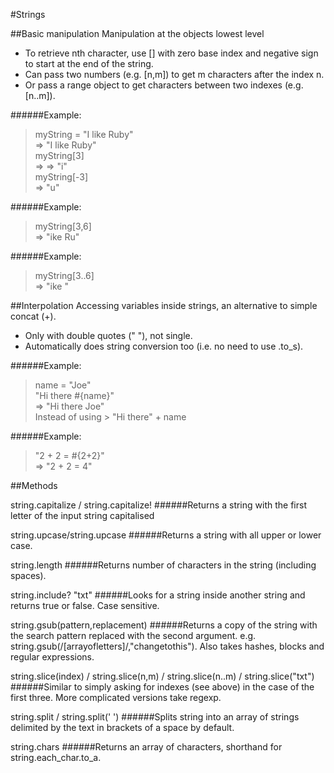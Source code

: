 #Strings

##Basic manipulation
Manipulation at the objects lowest level

- To retrieve nth character, use [] with zero base index and negative sign to start at the end of the string.
- Can pass two numbers (e.g. [n,m]) to get m characters after the index n.
- Or pass a range object to get characters between two indexes (e.g. [n..m]).

######Example:

 > myString = "I like Ruby"  
 => "I like Ruby"  
 > myString[3]  
 => => "i"  
 > myString[-3]  
 => "u"  

######Example:

 >myString[3,6]  
 => "ike Ru"  

######Example:

 >myString[3..6]  
 => "ike "  

##Interpolation
Accessing variables inside strings, an alternative to simple concat (+).

- Only with double quotes (" "), not single.
- Automatically does string conversion too (i.e. no need to use .to_s).

######Example:

> name = "Joe"  
> "Hi there #{name}"  
=> "Hi there Joe"  
Instead of using > "Hi there" + name  

######Example:

> "2 + 2 = #{2+2}"  
=> "2 + 2 = 4"  

##Methods

string.capitalize / string.capitalize!
######Returns a string with the first letter of the input string capitalised

string.upcase/string.upcase
######Returns a string with all upper or lower case.

string.length
######Returns number of characters in the string (including spaces).

string.include? "txt"
######Looks for a string inside another string and returns true or false. Case sensitive.

string.gsub(pattern,replacement)
######Returns a copy of the string with the search pattern replaced with the second argument. e.g. string.gsub(/[arrayofletters]/,"changetothis"). Also takes hashes, blocks and regular expressions.

string.slice(index) / string.slice(n,m) / string.slice(n..m) / string.slice("txt")
######Similar to simply asking for indexes (see above) in the case of the first three. More complicated versions take regexp.

string.split / string.split(' ')
######Splits string into an array of strings delimited by the text in brackets of a space by default.

string.chars
######Returns an array of characters, shorthand for string.each_char.to_a.
